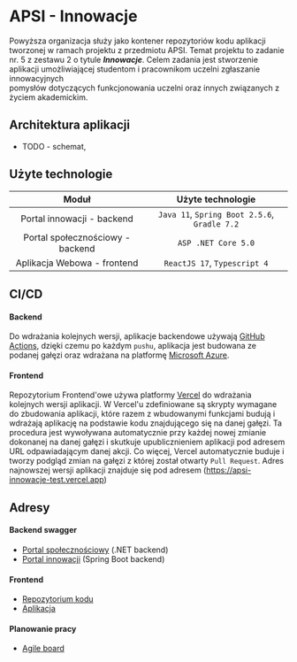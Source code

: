 # APSI - Innowacje
Powyższa organizacja służy jako kontener repozytoriów kodu aplikacji tworzonej w ramach projektu z przedmiotu APSI. Temat projektu to zadanie nr. 5 z zestawu 2 o tytule ***Innowacje***. Celem zadania jest stworzenie	aplikacji umożliwiającej	studentom	i	pracownikom	uczelni	zgłaszanie	innowacyjnych	
pomysłów	dotyczących	funkcjonowania	uczelni	oraz	innych	związanych	z	życiem	akademickim.

## Architektura aplikacji
* TODO - schemat,

## Użyte technologie
| Moduł                                | Użyte technologie | 
| :-------------:                      |    :----:         |          
| Portal innowacji - backend           | `Java 11`, `Spring Boot 2.5.6`, `Gradle 7.2`      | 
| Portal społecznościowy - backend     | `ASP .NET Core 5.0`                               | 
| Aplikacja Webowa - frontend          | `ReactJS 17`, `Typescript 4`                           | 

## CI/CD
#### Backend
Do wdrażania kolejnych wersji, aplikacje backendowe używają [GitHub Actions](https://github.com/features/actions), dzięki czemu po każdym `pushu`, aplikacja jest budowana ze podanej gałęzi oraz wdrażana na platformę [Microsoft Azure](https://azure.microsoft.com/pl-pl/).
#### Frontend
Repozytorium Frontend'owe używa platformy [Vercel](https://vercel.com/) do wdrażania kolejnych wersji aplikacji. W Vercel'u zdefiniowane są skrypty wymagane do zbudowania aplikacji, które razem z wbudowanymi funkcjami budują i wdrażają aplikację na podstawie kodu znajdującego się na danej gałęzi. Ta procedura jest wywoływana automatycznie przy każdej nowej zmianie dokonanej na danej gałęzi i skutkuje upublicznieniem aplikacji pod adresem URL odpawiadającym danej akcji. Co więcej, Vercel automatycznie buduje i tworzy podgląd zmian na gałęzi z której został otwarty `Pull Request`. Adres najnowszej wersji aplikacji znajduje się pod adresem (https://apsi-innowacje-test.vercel.app)

## Adresy 
#### Backend swagger
* [Portal społecznościowy](https://apsi-backend-dotnet.azurewebsites.net/swagger/index.html) (.NET backend)
* [Portal innowacji](https://apsi-backend-java.azurewebsites.net/swagger-ui.html) (Spring Boot backend)
#### Frontend 
* [Repozytorium kodu](https://github.com/radziminski/apsi-innowacje-frontend/tree/dev)
* [Aplikacja](https://apsi-innowacje-test.vercel.app)

#### Planowanie pracy
* [Agile board](https://linear.app/innowacje/team/INN/board)
